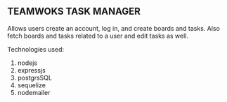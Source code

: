 ## TEAMWOKS TASK MANAGER

Allows users create an account, log in, and create boards and tasks.
Also fetch boards and tasks related to a user and edit tasks as well.

Technologies used:

1. nodejs
2. expressjs
3. postgrsSQL
4. sequelize
5. nodemailer
